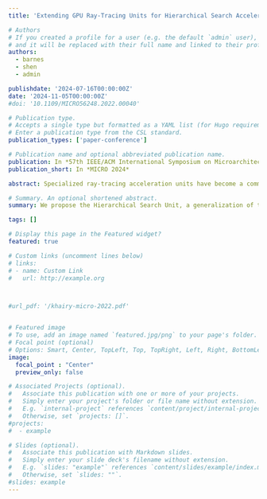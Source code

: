```yaml
---
title: 'Extending GPU Ray-Tracing Units for Hierarchical Search Acceleration'

# Authors
# If you created a profile for a user (e.g. the default `admin` user), write the username (folder name) here
# and it will be replaced with their full name and linked to their profile.
authors:
  - barnes
  - shen
  - admin

publishdate: '2024-07-16T00:00:00Z'
date: '2024-11-05T00:00:00Z'
#doi: '10.1109/MICRO56248.2022.00040'

# Publication type.
# Accepts a single type but formatted as a YAML list (for Hugo requirements).
# Enter a publication type from the CSL standard.
publication_types: ['paper-conference']

# Publication name and optional abbreviated publication name.
publication: In *57th IEEE/ACM International Symposium on Microarchitecture (MICRO)*
publication_short: In *MICRO 2024*

abstract: Specialized ray-tracing acceleration units have become a common feature in GPU hardware, enabling real-time ray-tracing of complex scenes for the first time. The ray-tracing unit accelerates the traversal of a hierarchical tree data structure called a bounding volume hierarchy to determine whether rays have intersected triangle primitives. Hierarchical search algorithms are a fundamental software pattern common in many important domains, such as recommendation systems and point cloud registration, but are difficult for GPUs to accelerate because they are characterized by extensive branching and recursion. The ray-tracing unit overcomes these limitations with specialized hardware to traverse hierarchical data structures efficiently but is mired by a highly specialized graphics API, which is not readily adaptable to general-purpose computation. We present the Hierarchical Search Unit (HSU), a flexible datapath to accelerate a more general class of hierarchical search algorithms, of which ray-tracing is one. We synthesize a baseline ray-intersection datapath and maximize functional unit reuse while extending the ray-tracing unit to support additional computations and a more general set of instructions. We demonstrate that the unit can improve the performance of three hierarchical search data structures in approximate nearest neighbors search algorithms and a B-tree key-value store index. For a minimal extension to the existing unit, our HSU improves the state-of-the-art GPU approximate nearest neighbor implementation by an average of 24.8% using the GPU’s general computing interface

# Summary. An optional shortened abstract.
summary: We propose the Hierarchical Search Unit, a generalization of the GPU's Ray Tracing Unit that accelerates the traversal of data with diverse dimensions and characteristics.

tags: []

# Display this page in the Featured widget?
featured: true

# Custom links (uncomment lines below)
# links:
# - name: Custom Link
#   url: http://example.org



#url_pdf: '/khairy-micro-2022.pdf'


# Featured image
# To use, add an image named `featured.jpg/png` to your page's folder.
# Focal point (optional)
# Options: Smart, Center, TopLeft, Top, TopRight, Left, Right, BottomLeft, Bottom, BottomRight
image:
  focal_point : "Center"
  preview_only: false

# Associated Projects (optional).
#   Associate this publication with one or more of your projects.
#   Simply enter your project's folder or file name without extension.
#   E.g. `internal-project` references `content/project/internal-project/index.md`.
#   Otherwise, set `projects: []`.
#projects:
#  - example

# Slides (optional).
#   Associate this publication with Markdown slides.
#   Simply enter your slide deck's filename without extension.
#   E.g. `slides: "example"` references `content/slides/example/index.md`.
#   Otherwise, set `slides: ""`.
#slides: example
---
```

